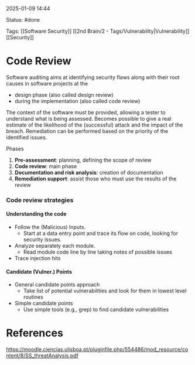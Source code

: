 2025-01-09 14:44

Status: #done 

Tags: [[Software Security]] [[2nd Brain/2 - Tags/Vulnerability|Vulnerability]] [[Security]] 

# Code Review

Software auditing aims at identifying security flaws along with their root causes in software projects at the
- design phase (also called design review)
- during the implementation (also called code review)

The context of the software must be provided, allowing a tester to understand what is being assessed.
Becomes possible to give a real estimate of the likelihood of the (successful) attack and the impact of the breach.
Remediation can be performed based on the priority of the identified issues.

Phases
1. **Pre-assessment**: planning, defining the scope of review
2. **Code review**: main phase
3. **Documentation and risk analysis**: creation of documentation
4. **Remediation support**: assist those who must use the results of the review

### Code review strategies
#### Understanding the code
- Follow the (Malicious) Inputs.
	- Start at a data entry point and trace its flow on code, looking for security issues.
- Analyze separately each module.
	- Read module code line by line taking notes of possible issues
- Trace injection hits

#### Candidate (Vulner.) Points
- General candidate points approach
	- Take list of potential vulnerabilities and look for them in lowest level routines
- Simple candidate points
	- Use simple tools (e.g., grep) to find candidate vulnerabilities

# References

https://moodle.ciencias.ulisboa.pt/pluginfile.php/554486/mod_resource/content/8/SS_threatAnalysis.pdf